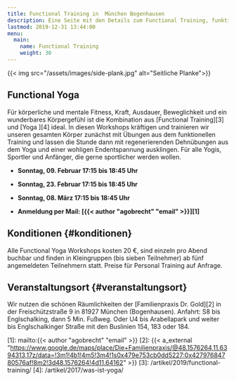 ```yaml
---
title: Functional Training in  München Bogenhausen
description: Eine Seite mit den Details zum Functional Training, funktionellen Training, Athletiktraining und Yoga
lastmod: 2019-12-31 13:44:00
menu:
  main:
    name: Functional Training
    weight: 30
---
```


{{< img src="/assets/images/side-plank.jpg" alt="Seitliche Planke">}}

## Functional Yoga

Für körperliche und mentale Fitness, Kraft, Ausdauer, Beweglichkeit und ein wunderbares Körpergefühl ist die Kombination aus [Functional Training][3] und [Yoga ][4] ideal. In diesen Workshops kräftigen und trainieren wir unseren gesamten Körper zunächst mit Übungen aus dem funktionellen Training und lassen die Stunde dann mit regenerierenden Dehnübungen aus dem Yoga und einer wohligen Endentspannung ausklingen. Für alle Yogis, Sportler und Anfänger, die gerne sportlicher werden wollen.

- **Sonntag, 09. Februar 17:15 bis 18:45 Uhr**
- **Sonntag, 23. Februar 17:15 bis 18:45 Uhr**
- **Sonntag, 08. März 17:15 bis 18:45 Uhr**

- **Anmeldung per Mail: [{{< author "agobrecht" "email" >}}][1]**

## Konditionen {#konditionen}

Alle Functional Yoga Workshops kosten 20 €, sind einzeln pro Abend buchbar und finden in Kleingruppen (bis sieben Teilnehmer) ab fünf angemeldeten Teilnehmern statt. Preise für Personal Training auf Anfrage.


## Veranstaltungsort {#veranstaltungsort}

Wir nutzen die schönen Räumlichkeiten der [Familienpraxis Dr. Gold][2] in der Freischützstraße 9 in 81927 München (Bogenhausen). Anfahrt: S8 bis Englschalking, dann 5 Min. Fußweg. Oder U4 bis Arabellapark und weiter bis Englschalkinger Straße mit den Buslinien 154, 183 oder 184.



[1]: mailto:{{< author "agobrecht" "email" >}}
[2]: {{< a_external "https://www.google.de/maps/place/Die+Familienpraxis/@48.1576264,11.6394313,17z/data=!3m1!4b1!4m5!3m4!1s0x479e753cb0dd5227:0x42797684780576af!8m2!3d48.1576264!4d11.64162" >}}
[3]: /artikel/2019/functional-training/
[4]: /artikel/2017/was-ist-yoga/

